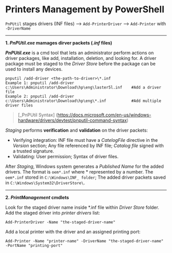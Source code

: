 # Printers Management by PowerShell

`PnPUtil` stages drivers (INF files) --> `Add-PrinterDriver` --> `Add-Printer` with `-DriverName`

---

**1.  _PnPUtil.exe_ mamages dirver packets (_.inf_ files)**

**_PnPUtil.exe_** is a cmd tool that lets an administrator perform actions on driver packages, like add, installation, deletion, and looking for.
A driver package must be staged to the _Driver Store_ before the package can be used to install any devices.
```
pnputil /add-driver <the-path-to-driver>\*.inf
Example 1: pnputil /add-driver c:\Users\Administrator\Download\hp\eng\laster5l.inf    #Add a driver file
Example 2: pnputil /add-driver c:\Users\Administrator\Download\hp\eng\*.inf           #Add multiple driver files
```
> [_PnPUtil Syntax] (https://docs.microsoft.com/en-us/windows-hardware/drivers/devtest/pnputil-command-syntax)

_Staging_ performs **verification** and **validation** on the driver packets:
* Verifying integration: INF file must have a _CatelogFile_ directive in the *Version* section; Any file referenced by INF file; _Catalog file_ signed with a trusted signature. 
* Validating: User permission; Syntax of driver files.

After _Staging_, Windows system generates a _Published Name_ for the added drivers. The format is `oem*.inf` where * represented by a number.
The `oem*.inf` stored in `C:\Windows\INF_ folder`; The added driver packets saved in `C:\Windows\System32\DriverStore\`.

---

**2.  _PrintManagement_ cmdlets**

Look for the staged driver name inside \*.inf file within _Driver Store_ folder.
Add the staged driver into _printer drivers_ list:
```
Add-PrinterDriver -Name "the-staged-driver-name"
```

Add a local printer with the driver and an assigned printing port:
```
Add-Printer -Name "printer-name" -DriverName "the-staged-driver-name" -PortName "printing-port"
```

